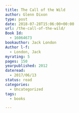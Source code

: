 ```yaml
---
title: The Call of the Wild
author: Glenn Dixon
type: post
date: 2018-07-28T15:06:00+00:00
url: /the-call-of-the-wild/
Book Id:
  - 16064673
bookauthor: Jack London
Author l-f:
  - London, Jack
myrating: 5
pages: 150
yearpublished: 2012
dateread:
  - 2017/06/13
status: read
categories:
  - Uncategorized
tags:
  - books

---
```


